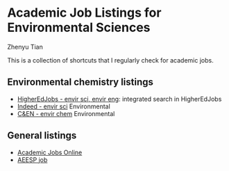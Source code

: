 # Academic Job Listings for Environmental Sciences

Zhenyu Tian

This is a collection of shortcuts that I regularly check for academic jobs.

## Environmental chemistry listings

* [HigherEdJobs - envir sci, envir eng](https://www.higheredjobs.com/search/advanced_action.cfm?JobCat=54&JobCat=115&JobCat=101&PosType=1&InstType=1&InstType=3&Keyword=&Remote=1&Remote=2&Region=&Submit=Search+Jobs): integrated search in HigherEdJobs
* [Indeed - envir sci](https://www.indeed.com/jobs?q=Assistant%20Professor%20Environmental%20science&l&ts=1553126156879&rs=1&fromage=last)
Environmental 
* [C&EN - envir chem](https://chemistryjobs.acs.org/jobs/environmental/)
Environmental



## General listings

* [Academic Jobs Online](https://academicjobsonline.org/ajo)
* [AEESP job](https://www.aeesp.org/jobs)


